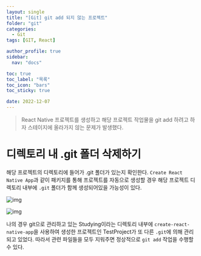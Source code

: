 ```yaml
---
layout: single
title: "[Git] git add 되지 않는 프로젝트"
folder: "git"
categories:
  - Git
tags: [GIT, React]

author_profile: true
sidebar:
  nav: "docs"

toc: true
toc_label: "목록"
toc_icon: "bars"
toc_sticky: true

date: 2022-12-07
---
```


> React Native 프로젝트를 생성하고 해당 프로젝트 작업물을 git add 하려고 하자 스테이지에 올라가지 않는 문제가 발생했다.

# 디렉토리 내 **.git** 폴더 삭제하기

해당 프로젝트의 디렉토리에 들어가 .git 폴더가 있는지 확인한다.
`Create React Native App`과 같이 패키지를 통해 프로젝트를 자동으로 생성할 경우 해당 프로젝트 디렉토리 내부에 `.git` 폴더가 함께 생성되어있을 가능성이 있다.

![img](https://img1.daumcdn.net/thumb/R1280x0/?scode=mtistory2&fname=https%3A%2F%2Fblog.kakaocdn.net%2Fdn%2FeurPOv%2FbtrSZ4QTe00%2FLI0hRsB12MM2m3LRvnETW0%2Fimg.png)

![img](https://img1.daumcdn.net/thumb/R1280x0/?scode=mtistory2&fname=https%3A%2F%2Fblog.kakaocdn.net%2Fdn%2FbmHGsk%2FbtrS0hP1otM%2FkEyQGMJcOe0dwiIDuKCBn1%2Fimg.png)

나의 경우 git으로 관리하고 있는 Studying이라는 디렉토리 내부에 `create-react-native-app`을 사용하여 생성한 프로젝트인 TestProject가 또 다른 `.git`에 의해 관리되고 있었다. 따라서 관련 파일들을 모두 지워주면 정상적으로 `git add` 작업을 수행할 수 있다.
